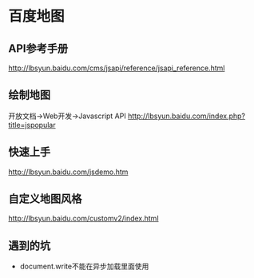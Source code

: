 # 百度地图
## API参考手册
http://lbsyun.baidu.com/cms/jsapi/reference/jsapi_reference.html
## 绘制地图
开放文档->Web开发->Javascript API
http://lbsyun.baidu.com/index.php?title=jspopular
## 快速上手
http://lbsyun.baidu.com/jsdemo.htm
## 自定义地图风格
http://lbsyun.baidu.com/customv2/index.html

## 遇到的坑
- document.write不能在异步加载里面使用
